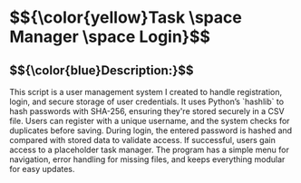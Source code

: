 <h1>$${\color{yellow}Task \space Manager \space Login}$$</h1>
<h2>$${\color{blue}Description:}$$</h2>
This script is a user management system I created to handle registration, login, and secure storage of user credentials. It uses Python’s `hashlib` to hash passwords with SHA-256, ensuring they're stored securely in a CSV file. Users can register with a unique username, and the system checks for duplicates before saving. During login, the entered password is hashed and compared with stored data to validate access. If successful, users gain access to a placeholder task manager. The program has a simple menu for navigation, error handling for missing files, and keeps everything modular for easy updates.
